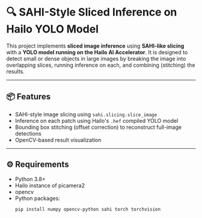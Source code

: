 # 🔍 SAHI-Style Sliced Inference on Hailo YOLO Model

This project implements **sliced image inference** using **SAHI-like slicing** with a **YOLO model running on the Hailo AI Accelerator**. It is designed to detect small or dense objects in large images by breaking the image into overlapping slices, running inference on each, and combining (stitching) the results.

---

## 📦 Features

- SAHI-style image slicing using `sahi.slicing.slice_image`
- Inference on each patch using Hailo's `.hef` compiled YOLO model
- Bounding box stitching (offset correction) to reconstruct full-image detections
- OpenCV-based result visualization

---

## ⚙️ Requirements

- Python 3.8+
- Hailo instance of picamera2
- opencv
- Python packages:
  ```bash
  pip install numpy opencv-python sahi torch torchvision
